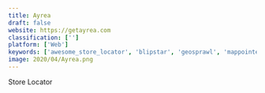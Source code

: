 ```yaml
---
title: Ayrea
draft: false 
website: https://getayrea.com
classification: ['']
platform: ['Web']
keywords: ['awesome_store_locator', 'blipstar', 'geosprawl', 'mappointer_for_enterprise', 'power_store_locator', 'prolo', 'spatialpoint_store_locator', 'zenlocator', 'zipmath_store_locator']
image: 2020/04/Ayrea.png
---
```

Store Locator
